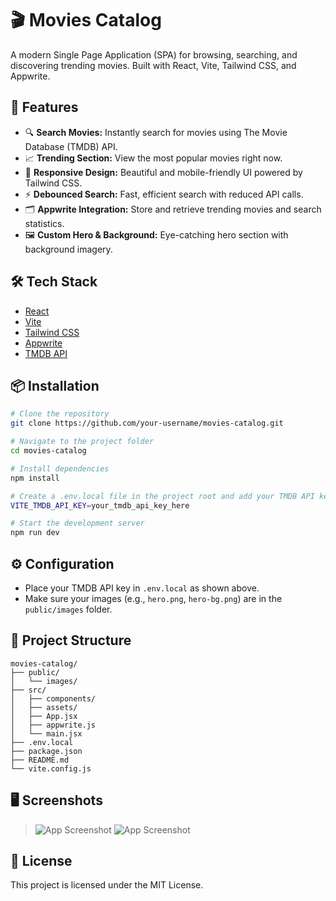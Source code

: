 # 🎬 Movies Catalog

A modern Single Page Application (SPA) for browsing, searching, and discovering trending movies. Built with React, Vite, Tailwind CSS, and Appwrite.

## 🚀 Features

- 🔍 **Search Movies:** Instantly search for movies using The Movie Database (TMDB) API.
- 📈 **Trending Section:** View the most popular movies right now.
- 🎨 **Responsive Design:** Beautiful and mobile-friendly UI powered by Tailwind CSS.
- ⚡ **Debounced Search:** Fast, efficient search with reduced API calls.
- 🗂️ **Appwrite Integration:** Store and retrieve trending movies and search statistics.
- 🖼️ **Custom Hero & Background:** Eye-catching hero section with background imagery.

## 🛠️ Tech Stack

- [React](https://react.dev/)
- [Vite](https://vitejs.dev/)
- [Tailwind CSS](https://tailwindcss.com/)
- [Appwrite](https://appwrite.io/)
- [TMDB API](https://www.themoviedb.org/documentation/api)

## 📦 Installation

```bash
# Clone the repository
git clone https://github.com/your-username/movies-catalog.git

# Navigate to the project folder
cd movies-catalog

# Install dependencies
npm install

# Create a .env.local file in the project root and add your TMDB API key
VITE_TMDB_API_KEY=your_tmdb_api_key_here

# Start the development server
npm run dev
```

## ⚙️ Configuration

- Place your TMDB API key in `.env.local` as shown above.
- Make sure your images (e.g., `hero.png`, `hero-bg.png`) are in the `public/images` folder.

## 📁 Project Structure

```
movies-catalog/
├── public/
│   └── images/
├── src/
│   ├── components/
│   ├── assets/
│   ├── App.jsx
│   ├── appwrite.js
│   └── main.jsx
├── .env.local
├── package.json
├── README.md
└── vite.config.js
```

## 🖥️ Screenshots

> ![App Screenshot](./screenshot.png)
> ![App Screenshot](./screenshot_2.png)

## 📝 License

This project is licensed under the MIT License.

